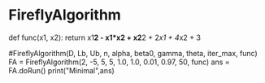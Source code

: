 # FireflyAlgorithm

def func(x1, x2):
    return x1**2 - x1*x2 + x2**2 + 2*x1 + 4*x2 + 3

#FireflyAlgorithm(D, Lb, Ub, n, alpha, beta0, gamma, theta, iter_max, func)
FA = FireflyAlgorithm(2, -5, 5, 5, 1.0, 1.0, 0.01, 0.97, 50, func)
ans = FA.doRun()
print("Minimal",ans)
